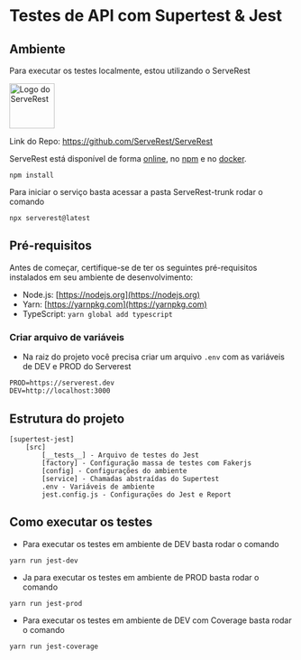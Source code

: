 # Testes de API com Supertest & Jest

## __Ambiente__
Para executar os testes localmente, estou utilizando o ServeRest

<p align="left">
 <img alt="Logo do ServeRest" src="https://user-images.githubusercontent.com/29241659/115161869-6a017e80-a076-11eb-9bbe-c391eff410db.png" height="80">
</p>

Link do Repo: https://github.com/ServeRest/ServeRest

ServeRest está disponível de forma [online](https://serverest.dev), no [npm](https://www.npmjs.com/package/serverest) e no [docker](https://hub.docker.com/r/paulogoncalvesbh/serverest/).
```
npm install
```
Para iniciar o serviço basta acessar a pasta ServeRest-trunk rodar o comando
```
npx serverest@latest

```

## Pré-requisitos

Antes de começar, certifique-se de ter os seguintes pré-requisitos instalados em seu ambiente de desenvolvimento:

- Node.js: [https://nodejs.org](https://nodejs.org)
- Yarn: [https://yarnpkg.com](https://yarnpkg.com)
- TypeScript: `yarn global add typescript`


### Criar arquivo de variáveis

- Na raiz do projeto você precisa criar um arquivo `.env` com as variáveis de DEV e PROD do Serverest

```
PROD=https://serverest.dev
DEV=http://localhost:3000
```


## Estrutura do projeto
```
[supertest-jest]
    [src]
        [__tests__] - Arquivo de testes do Jest
        [factory] - Configuração massa de testes com Fakerjs
        [config] - Configurações do ambiente
        [service] - Chamadas abstraídas do Supertest
        .env - Variáveis de ambiente
        jest.config.js - Configurações do Jest e Report
```

## Como executar os testes

- Para executar os testes em ambiente de DEV basta rodar o comando
```shell
yarn run jest-dev
```
- Ja para executar os testes em ambiente de PROD basta rodar o comando
```shell
yarn run jest-prod
```


- Para executar os testes em ambiente de DEV com Coverage basta rodar o comando
```shell
yarn run jest-coverage
```